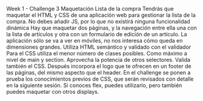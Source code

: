 Week 1 - Challenge 3
Maquetación Lista de la compra
Tendrás que maquetar el HTML y CSS de una aplicación web para gestionar la lista de la compra. No debes añadir JS, por lo que no existirá ninguna funcionalidad dinámica
Hay que maquetar dos páginas, y la navegación entre ella
una con la lista de artículos y
otra con un formulario de edición de un artículo.
La aplicación sólo se va a ver en móviles, no nos interesa cómo queda en dimensiones grandes.
Utiliza HTML semántico y validado con el validador
Para el CSS utiliza el menor número de clases posibles. Como máximo a nivel de main y section. Aprovecha la potencia de otros selectores.
Valida también el CSS. Después incorpora el logo que te ofrecen en un footer de las páginas, del mismo aspecto que el header.
En el challenge se ponen a prueba los conocimientos previos de CSS, que serán revisados con detalle en la siguiente sesión. Si conoces flex, puedes utilizarlo, pero también puedes maquetar con otros displays.

